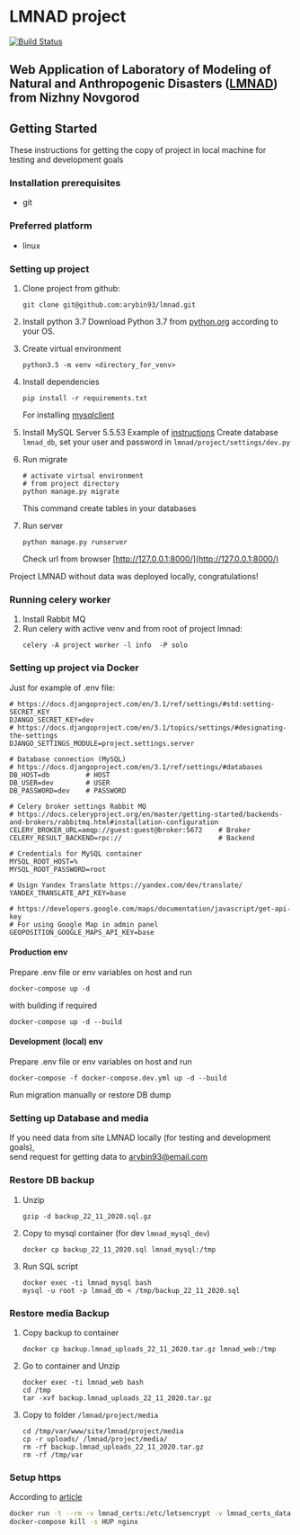 # LMNAD project

[![Build Status](https://travis-ci.com/arybin93/lmnad.svg?branch=master)](https://travis-ci.com/arybin93/lmnad)

Web Application of Laboratory of Modeling of Natural and Anthropogenic Disasters ([LMNAD](https://lmnad.nntu.ru))
from Nizhny Novgorod
---

## Getting Started
These instructions for getting the copy of project in local machine for testing and development goals

### Installation prerequisites

- git 

### Preferred platform
- linux 

### Setting up project
1. Clone project from github:
    ```
    git clone git@github.com:arybin93/lmnad.git
    ```
2. Install python 3.7
    Download Python 3.7 from [python.org](https://www.python.org) according to your OS.

3. Create virtual environment
    ```
    python3.5 -m venv <directory_for_venv>
    ```

4. Install dependencies
    ```
    pip install -r requirements.txt
    ```
    For installing [mysqlclient](https://pypi.org/project/mysqlclient/)

5. Install MySQL Server 5.5.53
    Example of [instructions](https://www.digitalocean.com/community/tutorials/how-to-install-mysql-on-ubuntu-20-04) 
    Create database `lmnad_db`, set your user and password in `lmnad/project/settings/dev.py`

6. Run migrate
    ```
   # activate virtual environment
   # from project directory
   python manage.py migrate
   ```
   This command create tables in your databases

7. Run server
    ```
   python manage.py runserver
    ```
   Check url from browser [http://127.0.0.1:8000/](http://127.0.0.1:8000/)

Project LMNAD without data was deployed locally, congratulations!

### Running celery worker
1. Install Rabbit MQ
2. Run celery with active venv and from root of project lmnad:
   ```
   celery -A project worker -l info  -P solo
   ```

### Setting up project via Docker
Just for example of .env file:
```
# https://docs.djangoproject.com/en/3.1/ref/settings/#std:setting-SECRET_KEY
DJANGO_SECRET_KEY=dev
# https://docs.djangoproject.com/en/3.1/topics/settings/#designating-the-settings
DJANGO_SETTINGS_MODULE=project.settings.server

# Database connection (MySQL)
# https://docs.djangoproject.com/en/3.1/ref/settings/#databases
DB_HOST=db         # HOST
DB_USER=dev        # USER
DB_PASSWORD=dev    # PASSWORD

# Celery broker settings Rabbit MQ 
# https://docs.celeryproject.org/en/master/getting-started/backends-and-brokers/rabbitmq.html#installation-configuration
CELERY_BROKER_URL=amqp://guest:guest@broker:5672    # Broker
CELERY_RESULT_BACKEND=rpc://                        # Backend

# Credentials for MySQL container
MYSQL_ROOT_HOST=%
MYSQL_ROOT_PASSWORD=root

# Usign Yandex Translate https://yandex.com/dev/translate/
YANDEX_TRANSLATE_API_KEY=base

# https://developers.google.com/maps/documentation/javascript/get-api-key
# For using Google Map in admin panel
GEOPOSITION_GOOGLE_MAPS_API_KEY=base
```

#### Production env
Prepare .env file or env variables on host and run
```
docker-compose up -d 
```
with building if required
```
docker-compose up -d --build
```
#### Development (local) env
Prepare .env file or env variables on host and run
```
docker-compose -f docker-compose.dev.yml up -d --build
```
Run migration manually or restore DB dump

### Setting up Database and media
If you need data from site LMNAD locally (for testing and development goals),  
send request for getting data to arybin93@email.com

### Restore DB backup
1. Unzip
    ```
    gzip -d backup_22_11_2020.sql.gz
    ```
2. Copy to mysql container (for dev `lmnad_mysql_dev`)
    ```
    docker cp backup_22_11_2020.sql lmnad_mysql:/tmp
    ```
3. Run SQL script
    ```
    docker exec -ti lmnad_mysql bash
    mysql -u root -p lmnad_db < /tmp/backup_22_11_2020.sql
    ```

### Restore media Backup
1. Copy backup to container
    ```
    docker cp backup.lmnad_uploads_22_11_2020.tar.gz lmnad_web:/tmp
    ```
2. Go to container and Unzip 
    ```
    docker exec -ti lmnad_web bash
    cd /tmp
    tar -xvf backup.lmnad_uploads_22_11_2020.tar.gz
    ```
3. Copy to folder `/lmnad/project/media`
    ```
   cd /tmp/var/www/site/lmnad/project/media
   cp -r uploads/ /lmnad/project/media/
   rm -rf backup.lmnad_uploads_22_11_2020.tar.gz
   rm -rf /tmp/var
   ```

### Setup https
According to [article](https://miki725.com/docker/crypto/2017/01/29/docker+nginx+letsencrypt.html)

```bash
docker run -t --rm -v lmnad_certs:/etc/letsencrypt -v lmnad_certs_data:/data/letsencrypt deliverous/certbot renew --webroot --webroot-path=/data/letsencrypt
docker-compose kill -s HUP nginx
```